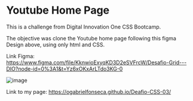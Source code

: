 # Youtube Home Page
This is a challenge from Digital Innovation One CSS Bootcamp.

The objective was clone the Youtube home page following this figma Design above, using only html and CSS.

Link Figma: https://www.figma.com/file/KknwioExyqKD3D2eSVFrcW/Desafio-Grid---DIO?node-id=0%3A1&t=Yz6xOKxArLTdo3KG-0

![image](https://user-images.githubusercontent.com/91344667/203613717-0d7fb5cc-8094-4267-8aec-db6dc6993fcd.png)

Link to my page: https://ogabrielfonseca.github.io/Deafio-CSS-03/
